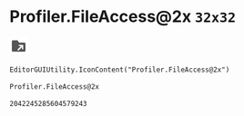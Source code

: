 # Profiler.FileAccess@2x `32x32`
<img src="/img/Profiler.FileAccess@2x.png" width=32 height=32>

``` CSharp
EditorGUIUtility.IconContent("Profiler.FileAccess@2x")
```
```
Profiler.FileAccess@2x
```
```
2042245285604579243
```
